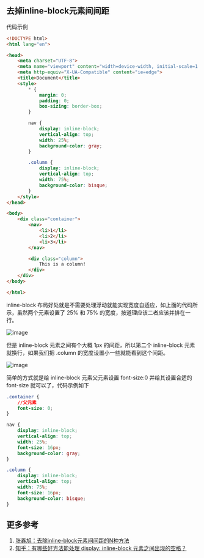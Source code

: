 ## 去掉inline-block元素间间距
代码示例
```html
<!DOCTYPE html>
<html lang="en">

<head>
    <meta charset="UTF-8">
    <meta name="viewport" content="width=device-width, initial-scale=1.0">
    <meta http-equiv="X-UA-Compatible" content="ie=edge">
    <title>Document</title>
    <style>
        * {
            margin: 0;
            padding: 0;
            box-sizing: border-box;
        }

        nav {
            display: inline-block;
            vertical-align: top;
            width: 25%;
            background-color: gray;
        }

        .column {
            display: inline-block;
            vertical-align: top;
            width: 75%;
            background-color: bisque;
        }
    </style>
</head>

<body>
    <div class="container">
        <nav>
            <li>1</li>
            <li>2</li>
            <li>3</li>
        </nav>

        <div class="column">
            This is a column!
        </div>
    </div>
</body>

</html>
```
inline-block 布局好处就是不需要处理浮动就能实现宽度自适应，如上面的代码所示，虽然两个元素设置了 25% 和 75% 的宽度，按道理应该二者应该并排在一行。

![image](https://cloud.githubusercontent.com/assets/24730006/25986499/d394b428-3722-11e7-83ea-ffe63399b4a2.png)  


但是 inline-block 元素之间有个大概 1px 的间距，所以第二个 inline-block 元素就换行，如果我们把 .column 的宽度设置小一些就能看到这个间距。  

![image](https://cloud.githubusercontent.com/assets/24730006/25986548/032cff60-3723-11e7-976b-f04ab36dc848.png)  

简单的方式就是给 inline-block 元素父元素设置 font-size:0 并给其设置合适的 font-size 就可以了，代码示例如下  

```css
.container {
    //父元素
    font-size: 0;
}

nav {
    display: inline-block;
    vertical-align: top;
    width: 25%;
    font-size: 16px;
    background-color: gray;
}

.column {
    display: inline-block;
    vertical-align: top;
    width: 75%;
    font-size: 16px;
    background-color: bisque;
}
```
## 更多参考
1. [张鑫旭：去除inline-block元素间间距的N种方法](http://www.zhangxinxu.com/wordpress/2012/04/inline-block-space-remove-%E5%8E%BB%E9%99%A4%E9%97%B4%E8%B7%9D/)
2. [知乎：有哪些好方法能处理 display: inline-block 元素之间出现的空格？](https://www.zhihu.com/question/21468450)